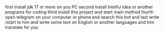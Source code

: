 first install jdk 17 or more on you PC
second install IntelliJ Idea or another programs for coding
third install this project and start main method
fourth open telegram on your computer or phone and search this bot
and last write /start to him and write some text on English or another languages and him translate for you
